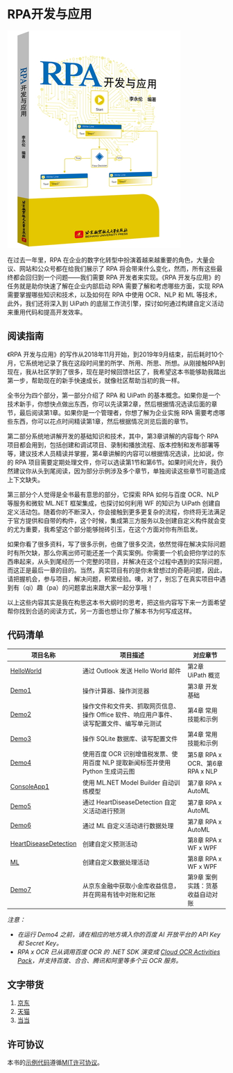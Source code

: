 # RPA开发与应用

![封面](https://github.com/allenlooplee/RPABook/blob/master/docs/images/cover.jpeg)

在过去一年里，RPA 在企业的数字化转型中扮演着越来越重要的角色，大量会议、网站和公众号都在给我们展示了 RPA 将会带来什么变化，然而，所有这些最终都会回归到一个问题——我们需要 RPA 开发者来实现。《RPA 开发与应用》的任务就是助你快速了解在企业内部启动 RPA 需要了解和考虑哪些方面，实现 RPA 需要掌握哪些知识和技术，以及如何在 RPA 中使用 OCR、NLP 和 ML 等技术，此外，我们还将深入到 UiPath 的底层工作流引擎，探讨如何通过构建自定义活动来重用代码和提高开发效率。

## 阅读指南

《RPA 开发与应用》的写作从2018年11月开始，到2019年9月结束，前后耗时10个月，它系统地记录了我在这段时间里的所学、所用、所思、所想。从刚接触RPA到现在，我从社区学到了很多，现在是时候回馈社区了，我希望这本书能够助我踏出第一步，帮助现在的新手快速成长，就像社区帮助当初的我一样。

全书分为四个部分，第一部分介绍了 RPA 和 UiPath 的基本概念。如果你是一个技术新手，你想快点做出东西，你可以先读第2章，然后根据情况选读后面的章节，最后阅读第1章。如果你是一个管理者，你想了解为企业实施 RPA 需要考虑哪些东西，你可以花点时间精读第1章，然后根据情况浏览后面的章节。

第二部分系统地讲解开发的基础知识和技术，其中，第3章讲解的内容每个 RPA 项目都会用到，包括创建和调试项目、录制和播放流程、版本控制和发布部署等等，建议技术人员精读并掌握，第4章讲解的内容可以根据情况选读，比如说，你的 RPA 项目需要定期处理文件，你可以选读第1节和第6节。如果时间允许，我仍然建议你从头到尾阅读，因为部分示例涉及多个章节，单独阅读这些章节可能造成上下文缺失。

第三部分个人觉得是全书最有意思的部分，它探索 RPA 如何与百度 OCR、NLP 等服务和微软 ML.NET 框架集成，也探讨如何利用 WF 的知识为 UiPath 创建自定义活动包。随着你的不断深入，你会接触到更多更复杂的流程，你终将无法满足于官方提供和自带的构件，这个时候，集成第三方服务以及创建自定义构件就会变的尤为重要，我希望这个部分能够抛砖引玉，在这个方面对你有所启发。

如果你看了很多资料，写了很多示例，也做了很多交流，依然觉得在解决实际问题时有所欠缺，那么你离出师可能还差一个真实案例。你需要一个机会把你学过的东西串起来，从头到尾经历一个完整的项目，并解决在这个过程中遇到的实际问题，而这正是最后一章的目的。当然，真实项目有的是你未曾想过的奇葩问题，因此，请把握机会，参与项目，解决问题，积累经验。噢，对了，别忘了在真实项目中遇到有（qi）趣（pa）的问题拿出来跟大家一起分享哦！

以上这些内容其实是我在构思这本书大纲时的思考，把这些内容写下来一方面希望帮你找到合适的阅读方式，另一方面也想让你了解本书为何写成这样。

## 代码清单

项目名称|项目描述|对应章节
---|---|---
[HelloWorld](https://github.com/allenlooplee/RPABook/tree/master/src/HelloWorld)|通过 Outlook 发送 Hello World 邮件|第2章 UiPath 概览
[Demo1](https://github.com/allenlooplee/RPABook/tree/master/src/Demo1)|操作计算器、操作浏览器|第3章 开发基础
[Demo2](https://github.com/allenlooplee/RPABook/tree/master/src/Demo2)|操作文件和文件夹、抓取网页信息、操作 Office 软件、响应用户事件、读写配置文件、编写单元测试|第4章 常用技能和示例
[Demo3](https://github.com/allenlooplee/RPABook/tree/master/src/Demo3)|操作 SQLite 数据库、读写配置文件|第4章 常用技能和示例
[Demo4](https://github.com/allenlooplee/RPABook/tree/master/src/Demo4)|使用百度 OCR 识别增值税发票、使用百度 NLP 提取新闻标签并使用 Python 生成词云图|第5章 RPA x OCR、第6章 RPA x NLP
[ConsoleApp1](https://github.com/allenlooplee/RPABook/tree/master/src/ConsoleApp1)|使用 ML.NET Model Builder 自动训练模型|第7章 RPA x AutoML
[Demo5](https://github.com/allenlooplee/RPABook/tree/master/src/Demo5)|通过 HeartDiseaseDetection 自定义活动进行预测|第7章 RPA x AutoML
[Demo6](https://github.com/allenlooplee/RPABook/tree/master/src/Demo6)|通过 ML 自定义活动进行数据处理|第7章 RPA x AutoML
[HeartDiseaseDetection](https://github.com/allenlooplee/RPABook/tree/master/src/HeartDiseaseDetection)|创建自定义预测活动|第8章 RPA x WF x WPF
[ML](https://github.com/allenlooplee/RPABook/tree/master/src/ML)|创建自定义数据处理活动|第8章 RPA x WF x WPF
[Demo7](https://github.com/allenlooplee/RPABook/tree/master/src/Demo7)|从京东金融中获取小金库收益信息，并在网易有钱中对账和记账|第9章 案例实践：货基收益自动对账

*注意：*
* *在运行 Demo4 之前，请在相应的地方填入你的百度 AI 开放平台的 API Key 和 Secret Key。*
* *RPA x OCR 已从调用百度 OCR 的 .NET SDK 演变成 [Cloud OCR Activities Pack](https://github.com/allenlooplee/CloudOcrActivitiesPack)，并支持百度、合合、腾讯和阿里等多个云 OCR 服务。*

## 文字带货

1. [京东](https://search.jd.com/Search?keyword=RPA%E5%BC%80%E5%8F%91%E4%B8%8E%E5%BA%94%E7%94%A8&enc=utf-8&suggest=1.his.0.0&wq=&pvid=53fed3b969c34e19b50d38544aee9725)
2. [天猫](https://list.tmall.com/search_product.htm?q=RPA%BF%AA%B7%A2%D3%EB%D3%A6%D3%C3&type=p&vmarket=&spm=875.7931836%2FB.a2227oh.d100&from=mallfp..pc_1_searchbutton)
3. [当当](http://product.dangdang.com/28558392.html)

## 许可协议

本书的[示例代码](https://github.com/allenlooplee/RPABook/tree/master/src)遵循[MIT许可协议](https://github.com/allenlooplee/RPABook/blob/master/LICENSE)。
